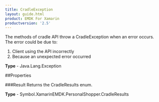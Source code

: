 ```yaml
---
title: CradleException
layout: guide.html 
product: EMDK For Xamarin 
productversion: '2.5' 
---
```

The methods of cradle API throw a CradleException when an error occurs. The error could be due to:
1. Client using the API incorrectly
2. Because an unexpected error occurred

**Type** - Java.Lang.Exception

##Properties

###Result
Returns the CradleResults enum.

**Type** - Symbol.XamarinEMDK.PersonalShopper.CradleResults


